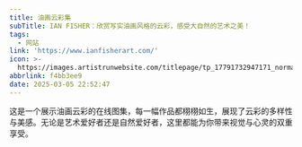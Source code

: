 ```yaml
---
title: 油画云彩集
subTitle: IAN FISHER：欣赏写实油画风格的云彩，感受大自然的艺术之美！
tags:
  - 网站
link: 'https://www.ianfisherart.com/'
icon: >-
  https://images.artistrunwebsite.com/titlepage/tp_17791732947171_normal.jpeg?1732947208
abbrlink: f4bb3ee9
date: 2025-03-05 22:52:47
---
```


这是一个展示油画云彩的在线图集，每一幅作品都栩栩如生，展现了云彩的多样性与美感。无论是艺术爱好者还是自然爱好者，这里都能为你带来视觉与心灵的双重享受。